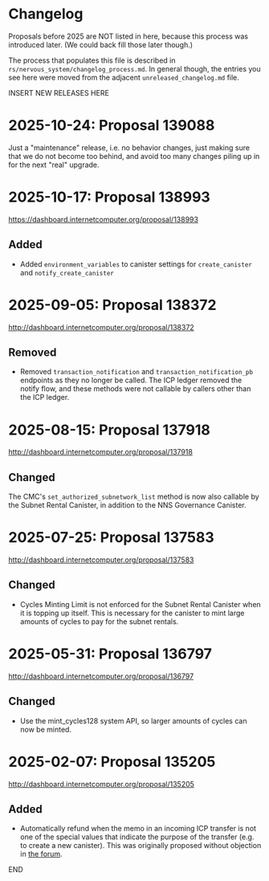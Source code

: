 # Changelog

Proposals before 2025 are NOT listed in here, because this process was
introduced later. (We could back fill those later though.)

The process that populates this file is described in
`rs/nervous_system/changelog_process.md`. In general though, the entries you see
here were moved from the adjacent `unreleased_changelog.md` file.


INSERT NEW RELEASES HERE


# 2025-10-24: Proposal 139088

Just a "maintenance" release, i.e. no behavior changes, just making
sure that we do not become too behind, and avoid too many changes
piling up in for the next "real" upgrade.


# 2025-10-17: Proposal 138993

https://dashboard.internetcomputer.org/proposal/138993

## Added

- Added `environment_variables` to canister settings for `create_canister` and `notify_create_canister`


# 2025-09-05: Proposal 138372

http://dashboard.internetcomputer.org/proposal/138372

## Removed

- Removed `transaction_notification` and `transaction_notification_pb` endpoints as they
  no longer be called. The ICP ledger removed the notify flow, and these methods were not
  callable by callers other than the ICP ledger.


# 2025-08-15: Proposal 137918

http://dashboard.internetcomputer.org/proposal/137918

## Changed

The CMC's `set_authorized_subnetwork_list` method is now also callable by the Subnet Rental Canister, in addition to the NNS Governance Canister.


# 2025-07-25: Proposal 137583

http://dashboard.internetcomputer.org/proposal/137583

## Changed

* Cycles Minting Limit is not enforced for the Subnet Rental Canister when it is topping up itself.
  This is necessary for the canister to mint large amounts of cycles to pay for the subnet rentals.


# 2025-05-31: Proposal 136797

http://dashboard.internetcomputer.org/proposal/136797

## Changed

- Use the mint_cycles128 system API, so larger amounts of cycles can now be minted.


# 2025-02-07: Proposal 135205

http://dashboard.internetcomputer.org/proposal/135205

## Added

* Automatically refund when the memo in an incoming ICP transfer is not one of
  the special values that indicate the purpose of the transfer (e.g. to create a
  new canister). This was originally proposed without objection in [the forum].

[the forum]: https://forum.dfinity.org/t/extend-cycles-minting-canister-functionality/37749/2


END

